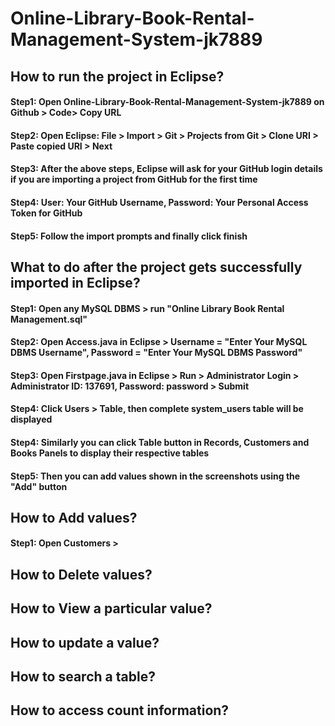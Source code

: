 # Online-Library-Book-Rental-Management-System-jk7889

## How to run the project in Eclipse?
#### Step1: Open Online-Library-Book-Rental-Management-System-jk7889 on Github > Code> Copy URL
#### Step2: Open Eclipse: File > Import > Git > Projects from Git > Clone URI > Paste copied URI > Next
#### Step3: After the above steps, Eclipse will ask for your GitHub login details if you are importing a project from GitHub for the first time
#### Step4: User: Your GitHub Username, Password: Your Personal Access Token for GitHub 
#### Step5: Follow the import prompts and finally click finish 

## What to do after the project gets successfully imported in Eclipse?
#### Step1: Open any MySQL DBMS > run "Online Library Book Rental Management.sql"
#### Step2: Open Access.java in Eclipse > Username = "Enter Your MySQL DBMS Username", Password = "Enter Your MySQL DBMS Password"
#### Step3: Open Firstpage.java in Eclipse > Run > Administrator Login > Administrator ID: 137691, Password: password > Submit
#### Step4: Click Users > Table, then complete system_users table will be displayed
#### Step4: Similarly you can click Table button in Records, Customers and Books Panels to display their respective tables
#### Step5: Then you can add values shown in the screenshots using the "Add" button

## How to Add values?
#### Step1: Open Customers >

## How to Delete values?

## How to View a particular value?

## How to update a value?

## How to search a table?

## How to access count information?
